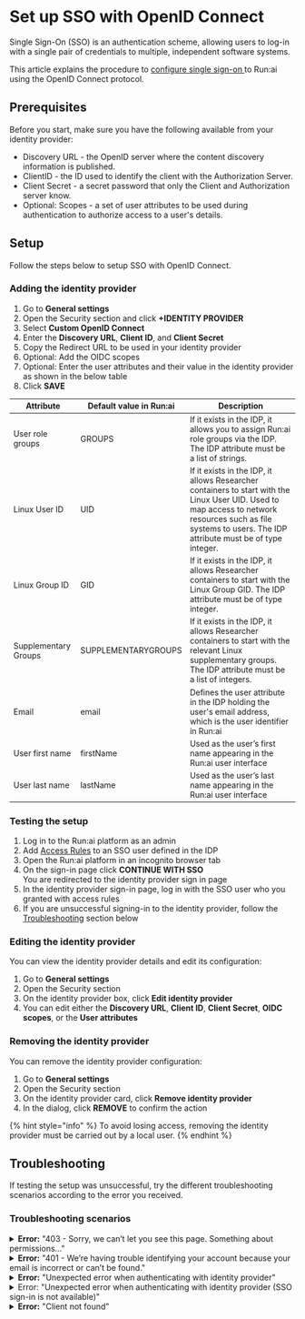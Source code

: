 # Set up SSO with OpenID Connect

Single Sign-On (SSO) is an authentication scheme, allowing users to log-in with a single pair of credentials to multiple, independent software systems.

This article explains the procedure to [configure single sign-on ](../../../saas/authentication-and-authorization/authentication-and-authorization.md#single-sign-on-sso)to Run:ai using the OpenID Connect protocol.

## Prerequisites

Before you start, make sure you have the following available from your identity provider:

* Discovery URL - the OpenID server where the content discovery information is published.
* ClientID - the ID used to identify the client with the Authorization Server.
* Client Secret - a secret password that only the Client and Authorization server know.
* Optional: Scopes - a set of user attributes to be used during authentication to authorize access to a user's details.

## Setup

Follow the steps below to setup SSO with OpenID Connect.

### Adding the identity provider

1. Go to **General settings**
2. Open the Security section and click **+IDENTITY PROVIDER**
3. Select **Custom OpenID Connect**
4. Enter the **Discovery URL**, **Client ID**, and **Client Secret**
5. Copy the Redirect URL to be used in your identity provider
6. Optional: Add the OIDC scopes
7. Optional: Enter the user attributes and their value in the identity provider as shown in the below table
8. Click **SAVE**

| Attribute            | Default value in Run:ai | Description                                                                                                                                                                                                  |
| -------------------- | ----------------------- | ------------------------------------------------------------------------------------------------------------------------------------------------------------------------------------------------------------ |
| User role groups     | GROUPS                  | If it exists in the IDP, it allows you to assign Run:ai role groups via the IDP. The IDP attribute must be a list of strings.                                                                                |
| Linux User ID        | UID                     | If it exists in the IDP, it allows Researcher containers to start with the Linux User UID. Used to map access to network resources such as file systems to users. The IDP attribute must be of type integer. |
| Linux Group ID       | GID                     | If it exists in the IDP, it allows Researcher containers to start with the Linux Group GID. The IDP attribute must be of type integer.                                                                       |
| Supplementary Groups | SUPPLEMENTARYGROUPS     | If it exists in the IDP, it allows Researcher containers to start with the relevant Linux supplementary groups. The IDP attribute must be a list of integers.                                                |
| Email                | email                   | Defines the user attribute in the IDP holding the user's email address, which is the user identifier in Run:ai                                                                                               |
| User first name      | firstName               | Used as the user’s first name appearing in the Run:ai user interface                                                                                                                                         |
| User last name       | lastName                | Used as the user’s last name appearing in the Run:ai user interface                                                                                                                                          |

### Testing the setup

1. Log in to the Run:ai platform as an admin
2. Add [Access Rules](../accessrules.md) to an SSO user defined in the IDP
3. Open the Run:ai platform in an incognito browser tab
4. On the sign-in page click **CONTINUE WITH SSO**\
   You are redirected to the identity provider sign in page
5. In the identity provider sign-in page, log in with the SSO user who you granted with access rules
6. If you are unsuccessful signing-in to the identity provider, follow the [Troubleshooting](openidconnect.md#troubleshooting) section below

### Editing the identity provider

You can view the identity provider details and edit its configuration:

1. Go to **General settings**
2. Open the Security section
3. On the identity provider box, click **Edit identity provider**
4. You can edit either the **Discovery URL**, **Client ID**, **Client Secret**, **OIDC scopes**, or the **User attributes**

### Removing the identity provider

You can remove the identity provider configuration:

1. Go to **General settings**
2. Open the Security section
3. On the identity provider card, click **Remove identity provider**
4. In the dialog, click **REMOVE** to confirm the action

{% hint style="info" %}
To avoid losing access, removing the identity provider must be carried out by a local user.
{% endhint %}

## Troubleshooting

If testing the setup was unsuccessful, try the different troubleshooting scenarios according to the error you received.

### Troubleshooting scenarios

<details>

<summary><strong>Error:</strong> "403 - Sorry, we can’t let you see this page. Something about permissions…"</summary>

**Description:** The authenticated user is missing permissions

**Mitigation**:

1. Validate either the user or its related group/s are assigned with access rules
2. Validate groups attribute is available in the configured OIDC Scopes
3. Validate the user’s groups attribute is mapped correctly

**Advanced:**

1. Open the Chrome DevTools: Right-click on page → Inspect → Console tab
2. Run the following command to retrieve and paste the user’s token: `localStorage.token;`
3. Paste in [https://jwt.io](https://jwt.io/)
4. Under the Payload section validate the values of the user’s attribute

</details>

<details>

<summary><strong>Error:</strong> "401 - We’re having trouble identifying your account because your email is incorrect or can’t be found."</summary>

**Description:** Authentication failed because email attribute was not found.

**Mitigation**:

1. Validate email attribute is available in the configured OIDC Scopes
2. Validate the user’s email attribute is mapped correctly

</details>

<details>

<summary><strong>Error:</strong> "Unexpected error when authenticating with identity provider"</summary>

**Description:** User authentication failed

<img src="../../../saas/authentication-and-authorization/sso/img/openshift-identityerror.png" alt="" data-size="original">

**Mitigation**: Validate the the configured OIDC Scopes exist and match the Identity Provider’s available scopes

**Advanced:** Look for the specific error message in the URL address

</details>

<details>

<summary>Error: "Unexpected error when authenticating with identity provider (SSO sign-in is not available)"</summary>

**Description:** User authentication failed

<img src="../../../saas/authentication-and-authorization/sso/img/openid-unexpected.png" alt="" data-size="original">

**Mitigation**:

1. Validate the the configured OIDC scope exists in the Identity Provider
2. Validate the configured Client Secret match the Client Secret in the Identity Provider

**Advanced:** Look for the specific error message in the URL address

</details>

<details>

<summary><strong>Error:</strong> "Client not found"</summary>

**Description:** OIDC Client ID was not found in the Identity Provider

**Mitigation**: Validate the the configured Client ID matches the Identity Provider Client ID

</details>
